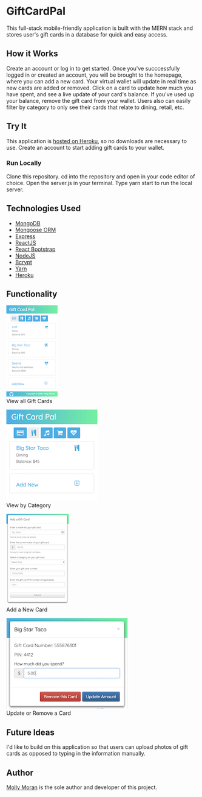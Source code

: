 # GiftCardPal
This full-stack mobile-friendly application is built with the MERN stack and stores user's gift cards in a database for quick and easy access. 

## How it Works
Create an account or log in to get started. Once you've succcessfully logged in or created an account, you will be brought to the homepage, where you can add a new card. Your virtual wallet will update in real time as new cards are added or removed. Click on a card to update how much you have spent, and see a live update of your card's balance. If you've used up your balance, remove the gift card from your wallet. Users also can easily filter by category to only see their cards that relate to dining, retail, etc.

## Try It
This application is [hosted on Heroku](https://giftcardpal.herokuapp.com/), so no downloads are necessary to use. Create an account to start adding gift cards to your wallet.

### Run Locally
Clone this repository. cd into the repository and open in your code editor of choice. Open the server.js in your terminal. Type yarn start to run the local server.

## Technologies Used
- [MongoDB](https://www.mongodb.com/)
- [Mongoose ORM](http://mongoosejs.com/)
- [Express](https://www.npmjs.com/package/express)
- [ReactJS](https://reactjs.org/)
- [React Bootstrap](https://react-bootstrap.github.io/)
- [NodeJS](https://nodejs.org/en/)
- [Bcrypt](https://www.npmjs.com/package/bcrypt)
- [Yarn](https://yarnpkg.com/en/)
- [Heroku](https://herokuapp.com)

## Functionality
![view all](screenshots/home.png)</br>
View all Gift Cards

![view by category](screenshots/category.png)</br>
View by Category

![add a card](screenshots/add.png)</br>
Add a New Card

![update](screenshots/update.png)</br>
Update or Remove a Card

## Future Ideas 
I'd like to build on this application so that users can upload photos of gift cards as opposed to typing in the information manually. 

## Author
[Molly Moran](https://github.com/mcginnis92) is the sole author and developer of this project.

